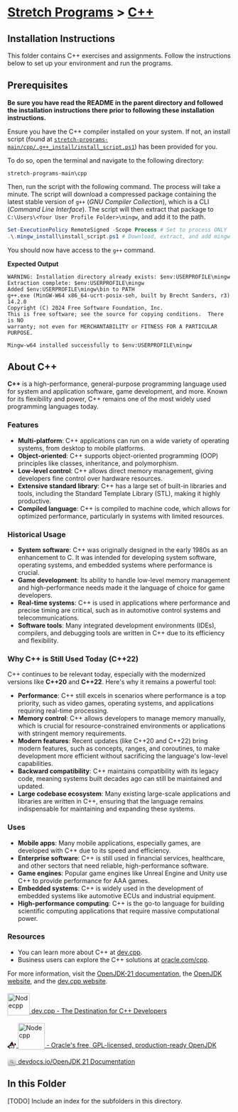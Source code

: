 # [Stretch Programs](../README.md) > [C++](.)

## Installation Instructions

This folder contains C++ exercises and assignments. Follow the instructions below to set up your environment and run the programs.

## Prerequisites

**Be sure you have read the README in the parent directory and followed the installation instructions there prior to following these installation instructions.**

Ensure you have the C++ compiler installed on your system. If not, an install script (found at [`stretch-programs-main/cpp/.g++_install/install_script.ps1`](./.g++_install/install_script.ps1)) has been provided for you.

To do so, open the terminal and navigate to the following directory:

```
stretch-programs-main\cpp
```
Then, run the script with the following command. The process will take a minute. The script will download a compressed package containing the latest stable version of `g++` (*GNU Compiler Collection*), which is a CLI (*Command Line Interface*). The script will then extract that package to `C:\Users\<Your User Profile Folder>\mingw`, and add it to the path.

```Powershell
Set-ExecutionPolicy RemoteSigned -Scope Process # Set to process ONLY
.\.mingw_install\install_script.ps1 # Download, extract, and add mingw tools to path
```

You should now have access to the `g++` command.

**Expected Output**
```log
WARNING: Installation directory already exists: $env:USERPROFILE\mingw
Extraction complete: $env:USERPROFILE\mingw
Added $env:USERPROFILE\mingw\bin to PATH
g++.exe (MinGW-W64 x86_64-ucrt-posix-seh, built by Brecht Sanders, r3) 14.2.0
Copyright (C) 2024 Free Software Foundation, Inc.
This is free software; see the source for copying conditions.  There is NO
warranty; not even for MERCHANTABILITY or FITNESS FOR A PARTICULAR PURPOSE.

Mingw-w64 installed successfully to $env:USERPROFILE\mingw
```

## About C++

**C++** is a high-performance, general-purpose programming language used for system and application software, game development, and more. Known for its flexibility and power, C++ remains one of the most widely used programming languages today.

### Features
- **Multi-platform**: C++ applications can run on a wide variety of operating systems, from desktop to mobile platforms.
- **Object-oriented**: C++ supports object-oriented programming (OOP) principles like classes, inheritance, and polymorphism.
- **Low-level control**: C++ allows direct memory management, giving developers fine control over hardware resources.
- **Extensive standard library**: C++ has a large set of built-in libraries and tools, including the Standard Template Library (STL), making it highly productive.
- **Compiled language**: C++ is compiled to machine code, which allows for optimized performance, particularly in systems with limited resources.

### Historical Usage
- **System software**: C++ was originally designed in the early 1980s as an enhancement to C. It was intended for developing system software, operating systems, and embedded systems where performance is crucial.
- **Game development**: Its ability to handle low-level memory management and high-performance needs made it the language of choice for game developers.
- **Real-time systems**: C++ is used in applications where performance and precise timing are critical, such as in automotive control systems and telecommunications.
- **Software tools**: Many integrated development environments (IDEs), compilers, and debugging tools are written in C++ due to its efficiency and flexibility.

### Why C++ is Still Used Today (C++22)
C++ continues to be relevant today, especially with the modernized versions like **C++20** and **C++22**. Here's why it remains a powerful tool:

- **Performance**: C++ still excels in scenarios where performance is a top priority, such as video games, operating systems, and applications requiring real-time processing.
- **Memory control**: C++ allows developers to manage memory manually, which is crucial for resource-constrained environments or applications with stringent memory requirements.
- **Modern features**: Recent updates (like C++20 and C++22) bring modern features, such as concepts, ranges, and coroutines, to make development more efficient without sacrificing the language's low-level capabilities.
- **Backward compatibility**: C++ maintains compatibility with its legacy code, meaning systems built decades ago can still be maintained and updated.
- **Large codebase ecosystem**: Many existing large-scale applications and libraries are written in C++, ensuring that the language remains indispensable for maintaining and expanding these systems.

### Uses
- **Mobile apps**: Many mobile applications, especially games, are developed with C++ due to its speed and efficiency.
- **Enterprise software**: C++ is still used in financial services, healthcare, and other sectors that need reliable, high-performance software.
- **Game engines**: Popular game engines like Unreal Engine and Unity use C++ to provide performance for AAA games.
- **Embedded systems**: C++ is widely used in the development of embedded systems like automotive ECUs and industrial equipment.
- **High-performance computing**: C++ is the go-to language for building scientific computing applications that require massive computational power.

### Resources
- You can learn more about C++ at [dev.cpp](https://dev.cpp).
- Business users can explore the C++ solutions at [oracle.com/cpp](https://oracle.com/cpp).

For more information, visit the [OpenJDK-21 documentation](https://devdocs.io/openjdk~21/), the [OpenJDK website](https://openjdk.org/), and the [dev.cpp website](https://dev.cpp/).

[<img src="https://dev.cpp/assets/images/cpp-logo-vector.png" alt="Nodecpp" width="50" style="position: relative; top: 5px;"/> dev.cpp - The Destination for C++ Developers](https://dev.cpp/)

[<img src="data:image/png;base64,iVBORw0KGgoAAAANSUhEUgAAABAAAAAQCAYAAAAf8/9hAAAAaUlEQVR4Ac2SgQqAQAhD/fT9+TIbsQjJCuAGQ4DbU+VieVF+LwD8BVCwg3AY7gGasJEecK9pC4xWY7rCJZviCUA3fQqg3I8uGlMqR0iWBB9cmzf1AN/Jus0BDjmbOzRwXe/T1/V7xHLaAKIBvWKLs4qAAAAAAElFTkSuQmCC" alt="Nodecpp" width="20" style="position: relative; top: 5px;"/> <img src="https://openjdk.org/images/openjdk.png" alt="Nodecpp" width="60" style="position: relative; top: 5px;"/> - Oracle's free, GPL-licensed, production-ready OpenJDK](https://openjdk.org/)

[<img src="data:image/png;base64,iVBORw0KGgoAAAANSUhEUgAAABwAAAAcCAMAAABF0y+mAAAALVBMVEXr6u1HcEyxsLLMzM7Hxsj29fi9vL719Pfa2dvR0NLHxsjj4uRjYmObmpx/f4AKPt7WAAAABnRSTlP+APwhe5cWoVzqAAAAyUlEQVQokX2TiRKDIAxEl5tw+P+f20QkYi3dQCD7AuM4CmNcQHoJwRkD499kyBu4HUvJIexhQE1AGjHGlditEDTTqpfxQ/Wa3y57VYVaaCmF3oVtrR2lPvDNbKbehOZ6pow81ayY/aiZbdGEbMd27kq7eqVBTyokvetxrfT3I6+QrpAH4iRwWiDd9naqq0EgVS7WUmSqzgKH+FVEhYXukEG2a43CWee5kDoM9/oP4x/BxxLHmKtWHm5/0MFsqeMv3jhv4yus59/hA3J6FbvGnM0BAAAAAElFTkSuQmCC" alt="Nodecpp" width="20" style="position: relative; top: 5px;"/> devdocs.io/OpenJDK 21 Documentation](https://devdocs.io/openjdk~21/)

## In this Folder

[TODO] Include an index for the subfolders in this directory.
